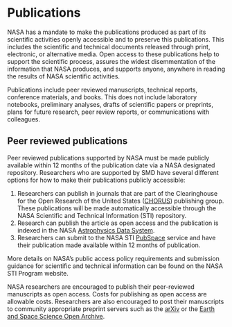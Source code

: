 # Publications

NASA has a mandate to make the publications produced as part of its scientific activities openly accessible and to preserve this publications.    This includes the scientific and technical documents released through print, electronic, or alternative media. Open access to these publications help to support the scientific process, assures the widest disemmentation of the information that NASA produces, and supports anyone, anywhere in reading the results of NASA scientific activities.  

Publications include peer reviewed manuscripts, technical reports, conference materials, and books. This does not include laboratory notebooks, preliminary analyses, drafts of scientific papers or preprints, plans for future research, peer review reports, or communications with colleagues.

## Peer reviewed publications

Peer reviewed publications supported by NASA must be made publicly available within 12 months of the publication date via a NASA designated repository. Researchers who are supported by SMD have several different options for how to make their publications publicly accessible:

1. Researchers can publish in journals that are part of the Clearinghouse for the Open Research of the United States ([CHORUS](https://www.chorusaccess.org)) publishing group. These publications will be made automatically accessible through the NASA Scientific and Technical Information (STI) repository.
2. Research can publish the article as open access and the publication is indexed in the NASA [Astrophysics Data System](https://ui.adsabs.harvard.edu).
3. Researchers can submit to the NASA STI [PubSpace](https://sti.nasa.gov/submit-to-pubspace/) service and have their publication made available within 12 months of publication.

More details on NASA’s public access policy requirements and submission guidance for scientific and technical information can be found on the NASA STI Program website. 

NASA researchers are encouraged to publish their peer-reviewed manuscripts as open access. Costs for publishing as open access are allowable costs.  Researchers are also encouraged to post their manuscripts to community appropriate preprint servers such as the [arXiv](https://arxiv.org) or the [Earth and Space Science Open Archive](https://www.essoar.org). 

